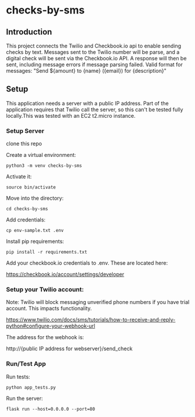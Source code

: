 # checks-by-sms

## Introduction
This project connects the Twilio and Checkbook.io api to enable sending checks by text. Messages sent to the Twilio number will be parse, and a digital check will be sent via the Checkbook.io API. A response will then be sent, including message errors if message parsing failed. Valid format for messages: "Send ${amount} to {name} ({email}) for {description}"

## Setup
This application needs a server with a public IP address. Part of the application requires that Twilio call the server, so this can't be tested fully locally.This was tested with an EC2 t2.micro instance.

### Setup Server
clone this repo

Create a virtual environment:

`python3 -m venv checks-by-sms`


Activate it:

`source bin/activate`

Move into the directory:

`cd checks-by-sms`

Add credentials:

`cp env-sample.txt .env`


Install pip requirements:

`pip install -r requirements.txt`

Add your checkbook.io credentials to .env. These are located here:

https://checkbook.io/account/settings/developer


### Setup your Twilio account:

Note: Twilio will block messaging unverified phone numbers if you have trial account. This impacts functionality.

https://www.twilio.com/docs/sms/tutorials/how-to-receive-and-reply-python#configure-your-webhook-url

The address for the webhook is:

http://{public IP address for webserver}/send_check


### Run/Test App

Run tests:

`python app_tests.py`

Run the server:

`flask run --host=0.0.0.0 --port=80`
